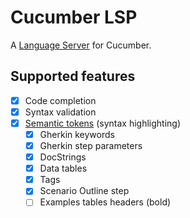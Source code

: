 # Cucumber LSP

A [Language Server](https://langserver.org/) for Cucumber.

## Supported features

- [x] Code completion
- [x] Syntax validation
- [x] [Semantic tokens](https://microsoft.github.io/language-server-protocol/specifications/specification-3-17/#textDocument_semanticTokens) (syntax highlighting)
  - [x] Gherkin keywords
  - [x] Gherkin step parameters
  - [x] DocStrings
  - [x] Data tables
  - [x] Tags
  - [x] Scenario Outline step <placeholders>
  - [ ] Examples tables headers (bold)
